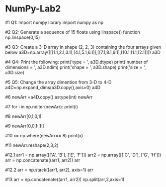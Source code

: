 # NumPy-Lab2
#1 Q1: Import numpy library
import numpy as np 

#2 Q2: Generate a sequence of 15 floats using linspace() function
np.linspace(0,15)

#3 Q3: Create a 3-D array in shape (2, 2, 3) containing the four arrays given below
a3D=np.array([[[1.1,2.1,3.1],[4.1,5.1,6.1]],[[7.1,8.1,9.1],[10.1,11.1,12.1]]])
a3D

#4 Q4: Print the following:
print('type = ', a3D.dtype)
print('number of dimensions = ', a3D.ndim)
print('shape = ', a3D.shape)
print('size = ', a3D.size)

#5 Q5: Change the array dimention from 3-D to 4-D
a4D=np.expand_dims(a3D.copy(),axis=0)
a4D

#6
newArr =a4D.copy().astype(int)
newArr

#7
for i in np.nditer(newArr):
  print(i)
  
  #8 
newArr[0,1,0,1]

#9
newArr[0,0,1:,1:]

#10
x= np.where(newArr== 8)
print(x)

#11
newArr.reshape(2,3,2)

#12.1
arr1 = np.array([['A', 'B'], ['E', 'F']])
arr2 = np.array([['C', 'D'], ['G', 'H']])
arr = np.concatenate((arr1, arr2))
arr

#12.2
arr = np.stack([arr1, arr2], axis=1)
arr

#13
arr = np.concatenate((arr1, arr2))
np.split(arr,2,axis=1)

